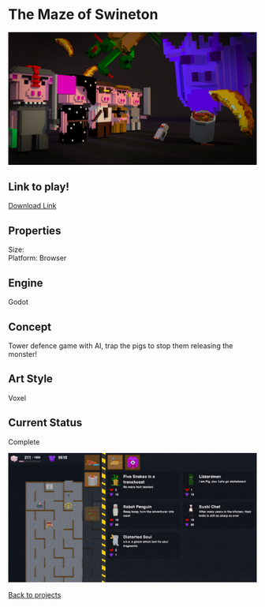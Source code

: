 # The Maze of Swineton

![banner](main_menu.jpg)

## Link to play!
[Download Link](https://green-game-17.gitlab.io/the-maze-of-swineston)

## Properties
Size: <br>
Platform: Browser

## Engine
Godot

## Concept
Tower defence game with AI, trap the pigs to stop them releasing the monster! 

## Art Style
Voxel

## Current Status
Complete


![banner](gameplay.png)


[Back to projects](projects.md)
